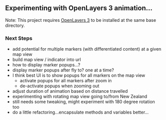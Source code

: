 ## Experimenting with OpenLayers 3 animation...

Note:  This project requires [OpenLayers 3](https://github.com/openlayers/ol3/releases) to be installed at the same base directory.  

### Next Steps
* add potential for multiple markers (with differentiated content) at a given map view
* build map view / indicator into url
* how to display marker popups...?
 * display marker popups after fly to?  one at a time?
 * I think best UI is to show popups for all markers on the map view
    * activate popups for all markers after zoom in
    * de-activate popups when zooming out
* adjust duration of animation based on distance travelled
* experimenting with rotating map view going to/from New Zealand 
 * still needs some tweaking, might experiment with 180 degree rotation too
* do a little refactoring...encapsulate methods and variables better...
